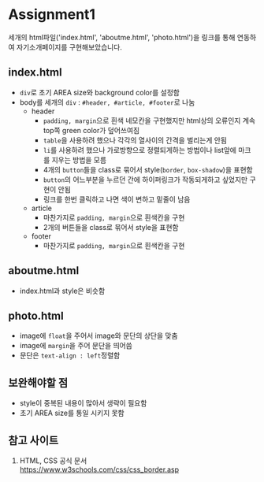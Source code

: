 # Assignment1
세개의 html파일('index.html', 'aboutme.html', 'photo.html')을 링크를 통해 연동하여 자기소개페이지를 구현해보았습니다.

## index.html
* `div`로 초기 AREA size와 background color를 설정함
* body를 세개의 `div` : `#header, #article, #footer`로 나눔
  * header   
    * `padding, margin`으로 흰색 네모칸을 구현했지만 html상의 오류인지 계속 top쪽 green color가 덮어쓰여짐
    * `table`을 사용하려 했으나 각각의 열사이의 간격을 벌리는게 안됨
    * `li`를 사용하려 했으나 가로방향으로 정렬되게하는 방법이나 list앞에 마크를 지우는 방법을 모름
    * 4개의 `button`들을 class로 묶어서 style(`border`, `box-shadow`)을 표현함
    * `button`의 어느부분을 누르던 간에 하이퍼링크가 작동되게하고 싶었지만 구현이 안됨
    * 링크를 한번 클릭하고 나면 색이 변하고 밑줄이 남음
  * article
    * 마찬가지로 `padding, margin`으로 흰색칸을 구현
    * 2개의 버튼들을 class로 묶어서 style을 표현함
  * footer
    * 마찬가지로 `padding, margin`으로 흰색칸을 구현

## aboutme.html
* index.html과 style은 비슷함

## photo.html
* image에 `float`을 주어서 image와 문단의 상단을 맞춤
* image에 `margin`을 주어 문단을 띄어씀
* 문단은 `text-align : left`정렬함

## 보완해야할 점
* style이 중복된 내용이 많아서 생략이 필요함
* 초기 AREA size를 통일 시키지 못함

## 참고 사이트
1. HTML, CSS 공식 문서   
https://www.w3schools.com/css/css_border.asp
